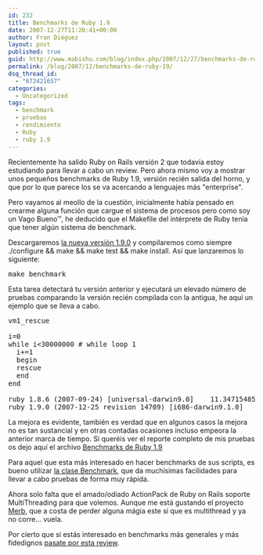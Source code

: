 ```yaml
---
id: 232
title: Benchmarks de Ruby 1.9
date: 2007-12-27T11:20:41+00:00
author: Fran Diéguez
layout: post
published: true
guid: http://www.mabishu.com/blog/index.php/2007/12/27/benchmarks-de-ruby-19/
permalink: /blog/2007/12/benchmarks-de-ruby-19/
dsq_thread_id:
  - "672421657"
categories:
  - Uncategorized
tags:
  - benchmark
  - pruebas
  - rendimiento
  - Ruby
  - ruby 1.9
---
```

Recientemente ha salido Ruby on Rails versión 2 que todavía estoy estudiando para llevar a cabo un review. Pero ahora mismo voy a mostrar unos pequeños benchmarks de Ruby 1.9, versión recién salida del horno, y que por lo que parece los se va acercando a lenguajes más "enterprise".

Pero vayamos al meollo de la cuestión, inicialmente había pensado en crearme alguna función que cargue el sistema de procesos pero como soy un Vago Bueno™, he deducido que el Makefile del intérprete de Ruby tenía que tener algún sistema de benchmark.

Descargaremos <a title="Nueva versión de Ruby 1.9.0" href="http://www.ruby-lang.org/es/news/2007/12/25/ruby-1-9-0-ya-esta-disponible/">la nueva versión 1.9.0</a> y compilaremos como siempre ./configure &amp;&amp; make &amp;&amp; make test &amp;&amp; make install. Así que lanzaremos lo siguiente:
<pre>make benchmark</pre>
Esta tarea detectará tu versión anterior y ejecutará un elevado número de pruebas comparando la versión recién compilada con la antigua, he aquí un ejemplo que se lleva a cabo.
<pre lang="ruby">vm1_rescue

i=0
while i&lt;30000000 # while loop 1
  i+=1
  begin
  rescue
  end
end

ruby 1.8.6 (2007-09-24) [universal-darwin9.0]    11.3471548557281
ruby 1.9.0 (2007-12-25 revision 14709) [i686-darwin9.1.0]    1.78452610969543</pre>
La mejora es evidente, también es verdad que en algunos casos la mejora no es tan sustancial y en otras contadas ocasiones incluso empeora la anterior marca de tiempo. Si queréis ver el reporte completo de mis pruebas os dejo aquí el archivo <a title="Benchmarks de Ruby 1.9" href="http://mabishu.com/temp/wordpress/wp-content/uploads/2007/12/benchmark-ruby19.txt">Benchmarks de Ruby 1.9</a>

Para aquel que esta más interesado en hacer benchmarks de sus scripts, es bueno utilizar <a title="Clase Benchmark de Ruby" href="http://ruby-doc.org/stdlib/libdoc/benchmark/rdoc/index.html">la clase Benchmark</a>, que da muchísimas facilidades para llevar a cabo pruebas de forma muy rápida.

Ahora solo falta que el amado/odiado ActionPack de Ruby on Rails soporte MultiThreading para que volemos. Aunque me está gustando el proyecto <a title="Merb: framework de desarrollo basado en rails multithread" href="http://merb.rubyforge.org/files/README.html">Merb</a>, que a costa de perder alguna mágia este si que es multithread y ya no corre... vuela.

Por cierto que si estás interesado en benchmarks más generales y más fidedignos <a title="RubyChan.de - Benchmarks de Ruby 1.9" href="http://rubychan.de/share/yarv_speedups.html">pasate por esta review</a>.